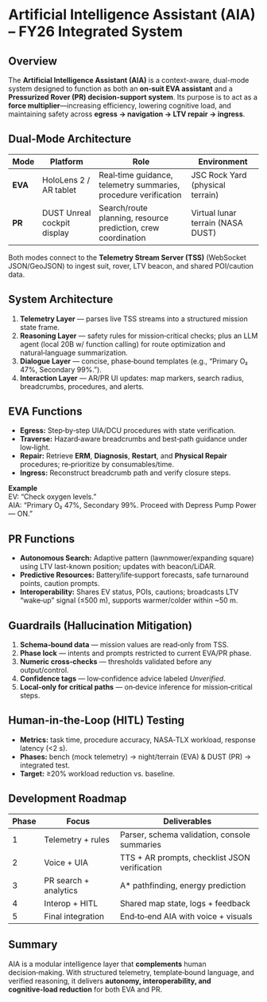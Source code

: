 # Artificial Intelligence Assistant (AIA) – FY26 Integrated System

## Overview
The **Artificial Intelligence Assistant (AIA)** is a context-aware, dual-mode system designed to function as both an **on‑suit EVA assistant** and a **Pressurized Rover (PR) decision‑support system**. Its purpose is to act as a **force multiplier**—increasing efficiency, lowering cognitive load, and maintaining safety across **egress → navigation → LTV repair → ingress**.

## Dual‑Mode Architecture
| Mode | Platform | Role | Environment |
|---|---|---|---|
| **EVA** | HoloLens 2 / AR tablet | Real‑time guidance, telemetry summaries, procedure verification | JSC Rock Yard (physical terrain) |
| **PR** | DUST Unreal cockpit display | Search/route planning, resource prediction, crew coordination | Virtual lunar terrain (NASA DUST) |

Both modes connect to the **Telemetry Stream Server (TSS)** (WebSocket JSON/GeoJSON) to ingest suit, rover, LTV beacon, and shared POI/caution data.

## System Architecture
1. **Telemetry Layer** — parses live TSS streams into a structured mission state frame.  
2. **Reasoning Layer** — safety rules for mission‑critical checks; plus an LLM agent (local 20B w/ function calling) for route optimization and natural‑language summarization.  
3. **Dialogue Layer** — concise, phase‑bound templates (e.g., “Primary O₂ 47%, Secondary 99%.”).  
4. **Interaction Layer** — AR/PR UI updates: map markers, search radius, breadcrumbs, procedures, and alerts.

## EVA Functions
- **Egress:** Step‑by‑step UIA/DCU procedures with state verification.  
- **Traverse:** Hazard‑aware breadcrumbs and best‑path guidance under low‑light.  
- **Repair:** Retrieve **ERM**, **Diagnosis**, **Restart**, and **Physical Repair** procedures; re‑prioritize by consumables/time.  
- **Ingress:** Reconstruct breadcrumb path and verify closure steps.

**Example**  
EV: “Check oxygen levels.”  
AIA: “Primary O₂ 47%, Secondary 99%. Proceed with Depress Pump Power — ON.”

## PR Functions
- **Autonomous Search:** Adaptive pattern (lawnmower/expanding square) using LTV last-known position; updates with beacon/LiDAR.  
- **Predictive Resources:** Battery/life‑support forecasts, safe turnaround points, caution prompts.  
- **Interoperability:** Shares EV status, POIs, cautions; broadcasts LTV “wake‑up” signal (≤500 m), supports warmer/colder within ~50 m.

## Guardrails (Hallucination Mitigation)
1. **Schema‑bound data** — mission values are read‑only from TSS.  
2. **Phase lock** — intents and prompts restricted to current EVA/PR phase.  
3. **Numeric cross‑checks** — thresholds validated before any output/control.  
4. **Confidence tags** — low‑confidence advice labeled *Unverified*.  
5. **Local‑only for critical paths** — on‑device inference for mission‑critical steps.

## Human‑in‑the‑Loop (HITL) Testing
- **Metrics:** task time, procedure accuracy, NASA‑TLX workload, response latency (<2 s).  
- **Phases:** bench (mock telemetry) → night/terrain (EVA) & DUST (PR) → integrated test.  
- **Target:** ≥20% workload reduction vs. baseline.

## Development Roadmap
| Phase | Focus | Deliverables |
|---|---|---|
| 1 | Telemetry + rules | Parser, schema validation, console summaries |
| 2 | Voice + UIA | TTS + AR prompts, checklist JSON verification |
| 3 | PR search + analytics | A* pathfinding, energy prediction |
| 4 | Interop + HITL | Shared map state, logs + feedback |
| 5 | Final integration | End‑to‑end AIA with voice + visuals |

## Summary
AIA is a modular intelligence layer that **complements** human decision‑making. With structured telemetry, template‑bound language, and verified reasoning, it delivers **autonomy, interoperability, and cognitive‑load reduction** for both EVA and PR.
